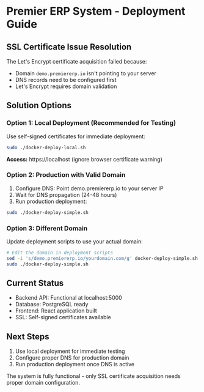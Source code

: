 # Premier ERP System - Deployment Guide

## SSL Certificate Issue Resolution

The Let's Encrypt certificate acquisition failed because:
- Domain `demo.premiererp.io` isn't pointing to your server
- DNS records need to be configured first
- Let's Encrypt requires domain validation

## Solution Options

### Option 1: Local Deployment (Recommended for Testing)
Use self-signed certificates for immediate deployment:

```bash
sudo ./docker-deploy-local.sh
```

**Access:** https://localhost (ignore browser certificate warning)

### Option 2: Production with Valid Domain
1. Configure DNS: Point demo.premiererp.io to your server IP
2. Wait for DNS propagation (24-48 hours)
3. Run production deployment:

```bash
sudo ./docker-deploy-simple.sh
```

### Option 3: Different Domain
Update deployment scripts to use your actual domain:

```bash
# Edit the domain in deployment scripts
sed -i 's/demo.premiererp.io/yourdomain.com/g' docker-deploy-simple.sh nginx-production.conf
sudo ./docker-deploy-simple.sh
```

## Current Status
- Backend API: Functional at localhost:5000
- Database: PostgreSQL ready
- Frontend: React application built
- SSL: Self-signed certificates available

## Next Steps
1. Use local deployment for immediate testing
2. Configure proper DNS for production domain
3. Run production deployment once DNS is active

The system is fully functional - only SSL certificate acquisition needs proper domain configuration.
